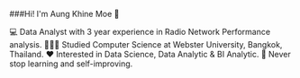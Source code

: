 ###Hi! I'm Aung Khine Moe 👋

💻 Data Analyst with 3 year experience in Radio Network Performance analysis.
👨🏻‍🎓 Studied Computer Science at Webster University, Bangkok, Thailand.
❤️ Interested in Data Science, Data Analytic & BI Analytic.
💪 Never stop learning and self-improving.



